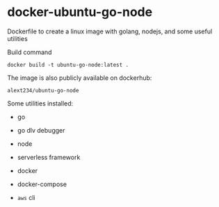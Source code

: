 # docker-ubuntu-go-node
Dockerfile to create a linux image with golang, nodejs, and some useful utilities


Build command

```
docker build -t ubuntu-go-node:latest .
```


The image is also publicly available on dockerhub:

```
alext234/ubuntu-go-node
```


Some utilities installed:

- go

- go dlv debugger

- node

- serverless framework

- docker

- docker-compose

- `aws` cli

